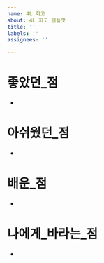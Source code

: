 ```yaml
---
name: 4L 회고
about: 4L 회고 템플릿
title: ''
labels: ''
assignees: ''

---
```


# 좋았던_점
-

# 아쉬웠던_점
-

# 배운_점
-

# 나에게_바라는_점
-
